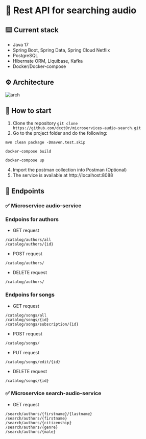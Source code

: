 # 🎼 Rest API for searching audio

## ⌨️ Current stack
- Java 17
- Spring Boot, Spring Data, Spring Cloud Netflix
- PostgreSQL
- Hibernate ORM, Liquibase, Kafka
- Docker/Docker-compose

## ⚙️ Architecture
![arch](https://github.com/dcct0r/microservices-audio-search/assets/111187206/ca175a47-62e7-492e-98e0-a96063d8f930)

## 🤖 How to start
1. Clone the repository ```git clone https://github.com/dcct0r/microservices-audio-search.git```
2. Go to the project folder and do the following:
```
mvn clean package -Dmaven.test.skip
```
 ```
docker-compose build
```
```
docker-compose up
```
4. Import the postman collection into Postman (Optional)
5. The service is available at http://localhost:8088
## 🚩 Endpoints
### ✅ Microservice audio-service
### Endpoins for authors
- GET request
```
/catalog/authors/all
/catalog/authors/{id}
```
- POST request
```
/catalog/authors/
```
- DELETE request
```
/catalog/authors/
```
### Endpoins for songs
- GET request
```
/catalog/songs/all
/catalog/songs/{id}
/catalog/songs/subscription/{id}
```
- POST request
```
/catalog/songs/
```
- PUT request
```
/catalog/songs/edit/{id}
```
- DELETE request
```
/catalog/songs/{id}
```
### ✅ Microservice search-audio-service  
- GET request
```
/search/authors/{firstname}/{lastname}
/search/authors/{firstname}
/search/authors/{citizenship}
/search/authors/{genre}
/search/authors/{male}
```
